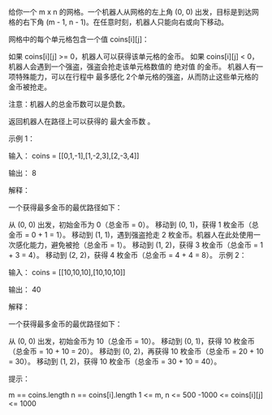给你一个 m x n 的网格。一个机器人从网格的左上角 (0, 0) 出发，目标是到达网格的右下角 (m - 1, n - 1)。在任意时刻，机器人只能向右或向下移动。

网格中的每个单元格包含一个值 coins[i][j]：

如果 coins[i][j] >= 0，机器人可以获得该单元格的金币。
如果 coins[i][j] < 0，机器人会遇到一个强盗，强盗会抢走该单元格数值的 绝对值 的金币。
机器人有一项特殊能力，可以在行程中 最多感化 2个单元格的强盗，从而防止这些单元格的金币被抢走。

注意：机器人的总金币数可以是负数。

返回机器人在路径上可以获得的 最大金币数 。

示例 1：

输入： coins = [[0,1,-1],[1,-2,3],[2,-3,4]]

输出： 8

解释：

一个获得最多金币的最优路径如下：

从 (0, 0) 出发，初始金币为 0（总金币 = 0）。
移动到 (0, 1)，获得 1 枚金币（总金币 = 0 + 1 = 1）。
移动到 (1, 1)，遇到强盗抢走 2 枚金币。机器人在此处使用一次感化能力，避免被抢（总金币 = 1）。
移动到 (1, 2)，获得 3 枚金币（总金币 = 1 + 3 = 4）。
移动到 (2, 2)，获得 4 枚金币（总金币 = 4 + 4 = 8）。
示例 2：

输入： coins = [[10,10,10],[10,10,10]]

输出： 40

解释：

一个获得最多金币的最优路径如下：

从 (0, 0) 出发，初始金币为 10（总金币 = 10）。
移动到 (0, 1)，获得 10 枚金币（总金币 = 10 + 10 = 20）。
移动到 (0, 2)，再获得 10 枚金币（总金币 = 20 + 10 = 30）。
移动到 (1, 2)，获得 10 枚金币（总金币 = 30 + 10 = 40）。

提示：

m == coins.length
n == coins[i].length
1 <= m, n <= 500
-1000 <= coins[i][j] <= 1000
